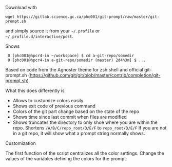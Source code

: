Download with 
```
wget https://gitlab.science.gc.ca/phc001/git-prompt/raw/master/git-prompt.sh
```
and simply source it from your `~/.profile` or `~/.profile.d/interactive/post`.

Shows
```
 0 [phc001@hpcr4-in ~/workspace] $ cd a-git-repo/somedir
 0 [phc001@hpcr4-in a-git-repo/somedir (master) 2d4h3m] $ ...
```

Based on code from the Agnoster theme for zsh shell and official git-prompt.sh
(https://github.com/git/git/blob/master/contrib/completion/git-prompt.sh).

What this does differently is
- Allows to customize colors easily
- Shows exit code of previous command
- Colors of the git part change based on the state of the repo
- Shows time since last commit when files are modified
- Shows truncates the directory to only shoe where you are within the repo.
  Shortens `/A/B/C/repo_root/D/E/F` to `repo_root/D/E/F`
  If you are not in a git repo, it will show what a prompt string normally
  shows.

Customization

The first function of the script centralizes all the color settings.  Change the
values of the variables defining the colors for the prompt.

